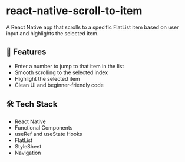 # react-native-scroll-to-item
A React Native app that scrolls to a specific FlatList item based on user input and highlights the selected item.
## 🚀 Features

- Enter a number to jump to that item in the list
- Smooth scrolling to the selected index
- Highlight the selected item
- Clean UI and beginner-friendly code

## 🛠️ Tech Stack

- React Native
- Functional Components
- useRef and useState Hooks
- FlatList
- StyleSheet
- Navigation

